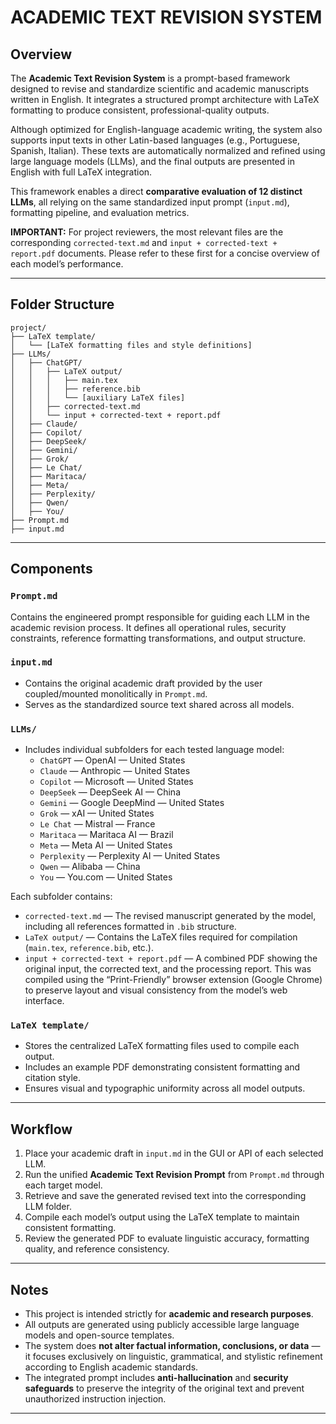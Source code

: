 # ACADEMIC TEXT REVISION SYSTEM

## Overview

The **Academic Text Revision System** is a prompt-based framework designed to revise and standardize scientific and academic manuscripts written in English. It integrates a structured prompt architecture with LaTeX formatting to produce consistent, professional-quality outputs.

Although optimized for English-language academic writing, the system also supports input texts in other Latin-based languages (e.g., Portuguese, Spanish, Italian). These texts are automatically normalized and refined using large language models (LLMs), and the final outputs are presented in English with full LaTeX integration.

This framework enables a direct **comparative evaluation of 12 distinct LLMs**, all relying on the same standardized input prompt (`input.md`), formatting pipeline, and evaluation metrics.

**IMPORTANT:** For project reviewers, the most relevant files are the corresponding `corrected-text.md` and `input + corrected-text + report.pdf` documents. Please refer to these first for a concise overview of each model’s performance.

---

## Folder Structure
```
project/
├── LaTeX template/
│   └── [LaTeX formatting files and style definitions]
├── LLMs/
│   ├── ChatGPT/
│   │   ├── LaTeX output/
│   │   │   ├── main.tex
│   │   │   ├── reference.bib
│   │   │   └── [auxiliary LaTeX files]
│   │   ├── corrected-text.md
│   │   └── input + corrected-text + report.pdf
│   ├── Claude/
│   ├── Copilot/
│   ├── DeepSeek/
│   ├── Gemini/
│   ├── Grok/
│   ├── Le Chat/
│   ├── Maritaca/
│   ├── Meta/
│   ├── Perplexity/
│   ├── Qwen/
│   ├── You/
├── Prompt.md
├── input.md
```
---

## Components

### `Prompt.md`
Contains the engineered prompt responsible for guiding each LLM in the academic revision process. It defines all operational rules, security constraints, reference formatting transformations, and output structure.

### `input.md`
- Contains the original academic draft provided by the user coupled/mounted monolitically in `Prompt.md`.
- Serves as the standardized source text shared across all models.

### `LLMs/`
- Includes individual subfolders for each tested language model:
  - `ChatGPT`     — OpenAI          — United States
  - `Claude`      — Anthropic       — United States
  - `Copilot`     — Microsoft       — United States
  - `DeepSeek`    — DeepSeek AI     — China
  - `Gemini`      — Google DeepMind — United States
  - `Grok`        — xAI             — United States
  - `Le Chat`     — Mistral         — France
  - `Maritaca`    — Maritaca AI     — Brazil
  - `Meta`        — Meta AI         — United States
  - `Perplexity`  — Perplexity AI   — United States
  - `Qwen`        — Alibaba         — China
  - `You`         — You.com         — United States

Each subfolder contains:
- `corrected-text.md` — The revised manuscript generated by the model, including all references formatted in `.bib` structure.  
- `LaTeX output/` — Contains the LaTeX files required for compilation (`main.tex`, `reference.bib`, etc.).  
- `input + corrected-text + report.pdf` — A combined PDF showing the original input, the corrected text, and the processing report. This was compiled using the “Print-Friendly” browser extension (Google Chrome) to preserve layout and visual consistency from the model’s web interface.

### `LaTeX template/`
- Stores the centralized LaTeX formatting files used to compile each output.  
- Includes an example PDF demonstrating consistent formatting and citation style.  
- Ensures visual and typographic uniformity across all model outputs.

---

## Workflow

1. Place your academic draft in `input.md` in the GUI or API of each selected LLM.  
2. Run the unified **Academic Text Revision Prompt** from `Prompt.md` through each target model.  
3. Retrieve and save the generated revised text into the corresponding LLM folder.  
4. Compile each model’s output using the LaTeX template to maintain consistent formatting.  
5. Review the generated PDF to evaluate linguistic accuracy, formatting quality, and reference consistency.

---

## Notes

- This project is intended strictly for **academic and research purposes**.  
- All outputs are generated using publicly accessible large language models and open-source templates.  
- The system does **not alter factual information, conclusions, or data** — it focuses exclusively on linguistic, grammatical, and stylistic refinement according to English academic standards.  
- The integrated prompt includes **anti-hallucination** and **security safeguards** to preserve the integrity of the original text and prevent unauthorized instruction injection.  

---
